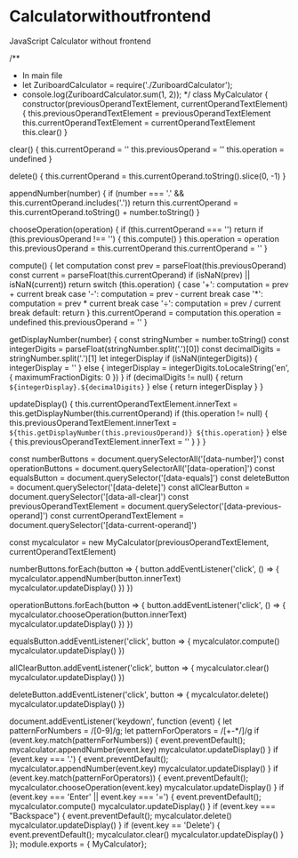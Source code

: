 # Calculatorwithoutfrontend
JavaScript Calculator without frontend

/**
 *  In main file
 *  let ZuriboardCalculator = require('./ZuriboardCalculator');
 *  console.log(ZuriboardCalculator.sum(1, 2));
 */
class MyCalculator
{
  constructor(previousOperandTextElement, currentOperandTextElement) {
    this.previousOperandTextElement = previousOperandTextElement
    this.currentOperandTextElement = currentOperandTextElement
    this.clear()
  }

  clear() {
    this.currentOperand = ''
    this.previousOperand = ''
    this.operation = undefined
  }

  delete() {
    this.currentOperand = this.currentOperand.toString().slice(0, -1)
  }

  appendNumber(number)
  {
    if (number === '.' && this.currentOperand.includes('.')) return
    this.currentOperand = this.currentOperand.toString() + number.toString()
  }

  chooseOperation(operation) 
  {
    if (this.currentOperand === '') return
    if (this.previousOperand !== '') 
    {
      this.compute()
    }
    this.operation = operation
    this.previousOperand = this.currentOperand
    this.currentOperand = ''
  }

  compute() 
  {
    let computation
    const prev = parseFloat(this.previousOperand)
    const current = parseFloat(this.currentOperand)
    if (isNaN(prev) || isNaN(current)) return
    switch (this.operation) 
    {
      case '+':
        computation = prev + current
        break
      case '-':
        computation = prev - current
        break
      case '*':
        computation = prev * current
        break
      case '÷':
        computation = prev / current
        break
      default:
        return
    }
    this.currentOperand = computation
    this.operation = undefined
    this.previousOperand = ''
  }

  getDisplayNumber(number) 
  {
    const stringNumber = number.toString()
    const integerDigits = parseFloat(stringNumber.split('.')[0])
    const decimalDigits = stringNumber.split('.')[1]
    let integerDisplay
    if (isNaN(integerDigits)) 
    {
      integerDisplay = ''
    } else {
      integerDisplay = integerDigits.toLocaleString('en', { maximumFractionDigits: 0 })
    }
    if (decimalDigits != null) 
    {
      return `${integerDisplay}.${decimalDigits}`
    } 
    else 
    {
      return integerDisplay
    }
  }

  updateDisplay() 
  {
    this.currentOperandTextElement.innerText =
      this.getDisplayNumber(this.currentOperand)
    if (this.operation != null) 
    {
      this.previousOperandTextElement.innerText =
        `${this.getDisplayNumber(this.previousOperand)} ${this.operation}`
    } 
    else 
    {
      this.previousOperandTextElement.innerText = ''
    }
  }
}

const numberButtons = document.querySelectorAll('[data-number]')
const operationButtons = document.querySelectorAll('[data-operation]')
const equalsButton = document.querySelector('[data-equals]')
const deleteButton = document.querySelector('[data-delete]')
const allClearButton = document.querySelector('[data-all-clear]')
const previousOperandTextElement = document.querySelector('[data-previous-operand]')
const currentOperandTextElement = document.querySelector('[data-current-operand]')

const mycalculator = new MyCalculator(previousOperandTextElement, currentOperandTextElement)

numberButtons.forEach(button => 
{
  button.addEventListener('click', () => 
  {
    mycalculator.appendNumber(button.innerText)
    mycalculator.updateDisplay()
  })
})

operationButtons.forEach(button => 
{
  button.addEventListener('click', () => 
  {
    mycalculator.chooseOperation(button.innerText)
    mycalculator.updateDisplay()
  })
})

equalsButton.addEventListener('click', button => 
{
  mycalculator.compute()
  mycalculator.updateDisplay()
})

allClearButton.addEventListener('click', button => 
{
  mycalculator.clear()
  mycalculator.updateDisplay()
})

deleteButton.addEventListener('click', button => {
  mycalculator.delete()
  mycalculator.updateDisplay()
})

document.addEventListener('keydown', function (event) 
{
  let patternForNumbers = /[0-9]/g;
  let patternForOperators = /[+\-*\/]/g
  if (event.key.match(patternForNumbers)) 
  {
    event.preventDefault();
    mycalculator.appendNumber(event.key)
    mycalculator.updateDisplay()
  }
  if (event.key === '.') {
    event.preventDefault();
    mycalculator.appendNumber(event.key)
    mycalculator.updateDisplay()
  }
  if (event.key.match(patternForOperators)) {
    event.preventDefault();
    mycalculator.chooseOperation(event.key)
    mycalculator.updateDisplay()
  }
  if (event.key === 'Enter' || event.key === '=') 
  {
    event.preventDefault();
    mycalculator.compute()
    mycalculator.updateDisplay()
  }
  if (event.key === "Backspace") 
  {
    event.preventDefault();
    mycalculator.delete()
    mycalculator.updateDisplay()
  }
  if (event.key == 'Delete') 
  {
    event.preventDefault();
    mycalculator.clear()
    mycalculator.updateDisplay()
  }
});
module.exports = { MyCalculator};
